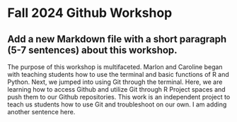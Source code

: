 # **Fall 2024 Github Workshop**
## Add a new Markdown file with a short paragraph (5-7 sentences) about this workshop.

The purpose of this workshop is multifaceted. Marlon and Caroline began with teaching students how to use the terminal and basic functions of R and Python. Next, we jumped into using Git through the terminal. Here, we are learning how to access Github and utilize Git through R Project spaces and push them to our Github repositories. This work is an independent project to teach us students how to use Git and troubleshoot on our own. I am adding another sentence here.


